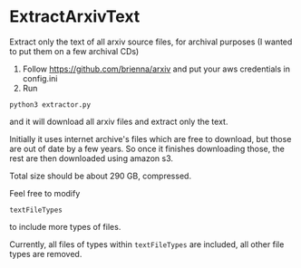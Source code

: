 # ExtractArxivText
Extract only the text of all arxiv source files, for archival purposes (I wanted to put them on a few archival CDs)

1. Follow https://github.com/brienna/arxiv and put your aws credentials in config.ini
2. Run

```
python3 extractor.py
```

and it will download all arxiv files and extract only the text.

Initially it uses internet archive's files which are free to download,
but those are out of date by a few years. So once it finishes downloading those,
the rest are then downloaded using amazon s3.

Total size should be about 290 GB, compressed.

Feel free to modify 

```
textFileTypes
```

to include more types of files.

Currently, all files of types within `textFileTypes` are included,
all other file types are removed.